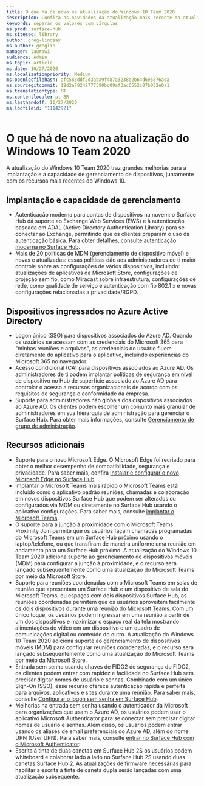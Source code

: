 ```yaml
---
title: O que há de novo na atualização do Windows 10 Team 2020
description: Confira as novidades da atualização mais recente da atualização do sistema operacional do Surface Hub, Windows 10 Team 2020.
keywords: separar os valores com vírgulas
ms.prod: surface-hub
ms.sitesec: library
author: greg-lindsay
ms.author: greglin
manager: laurawi
audience: Admin
ms.topic: article
ms.date: 10/27/2020
ms.localizationpriority: Medium
ms.openlocfilehash: afc583ddf2d3aba9f487a3238e2b64d6e5876ada
ms.sourcegitcommit: 19d2a78242777590bd09af3ac6552c07b032e0a1
ms.translationtype: MT
ms.contentlocale: pt-BR
ms.lasthandoff: 10/27/2020
ms.locfileid: "11142921"
---
```

# O que há de novo na atualização do Windows 10 Team 2020

A atualização do Windows 10 Team 2020 traz grandes melhorias para a implantação e a capacidade de gerenciamento de dispositivos, juntamente com os recursos mais recentes do Windows 10.

##  Implantação e capacidade de gerenciamento

- Autenticação moderna para contas de dispositivos na nuvem: o Surface Hub dá suporte ao Exchange Web Services (EWS) e à autenticação baseada em ADAL (Active Directory Authentication Library) para se conectar ao Exchange, permitindo que os clientes preparam o uso da autenticação básica. Para obter detalhes, consulte [autenticação moderna no Surface Hub](https://docs.microsoft.com/surface-hub/surface-hub-modern-auth).
- Mais de 20 políticas de MDM (gerenciamento de dispositivo móvel) e novas e atualizadas: essas políticas dão aos administradores de ti maior controle sobre as configurações de vários dispositivos, incluindo: atualizações de aplicativos da Microsoft Store, configurações de projeção sem fio, como Miracast sobre infraestrutura, configurações de rede, como qualidade de serviço e autenticação com fio 802.1 x e novas configurações relacionadas a privacidade/RGPD.

##  Dispositivos ingressados no Azure Active Directory

- Logon único (SSO) para dispositivos associados do Azure AD. Quando os usuários se acessam com as credenciais do Microsoft 365 para "minhas reuniões e arquivos", as credenciais do usuário fluem diretamente do aplicativo para o aplicativo, incluindo experiências do Microsoft 365 no navegador.
- Acesso condicional (CA) para dispositivos associados ao Azure AD.        Os administradores de ti podem implantar políticas de segurança em nível de dispositivo no Hub de superfície associado ao Azure AD para controlar o acesso a recursos organizacionais de acordo com os requisitos de segurança e conformidade da empresa.
- Suporte para administradores não globais dos dispositivos associados ao Azure AD.        Os clientes podem escolher um conjunto mais granular de administradores em sua hierarquia de administração para gerenciar o Surface Hub. Para obter mais informações, consulte [Gerenciamento de grupo de administração](https://docs.microsoft.com/surface-hub/admin-group-management-for-surface-hub).


## Recursos adicionais


- Suporte para o novo Microsoft Edge. O Microsoft Edge foi recriado para obter o melhor desempenho de compatibilidade, segurança e privacidade. Para saber mais, confira [instalar e configurar o novo Microsoft Edge no Surface Hub](https://docs.microsoft.com/surface-hub/surface-hub-install-chromium-edge).
- Implantar o Microsoft Teams mais rápido o Microsoft Teams está incluído como o aplicativo padrão reuniões, chamadas e colaboração em novos dispositivos Surface Hub que podem ser alterados ou configurados via MDM ou diretamente no Surface Hub usando o aplicativo configurações. Para saber mais, consulte [implantar o Microsoft Teams](https://docs.microsoft.com/MicrosoftTeams/teams-surface-hub).
- O suporte para a junção à proximidade com o Microsoft Teams Proximity Join permite que os usuários façam chamadas programadas do Microsoft Teams em um Surface Hub próximo usando o laptop/telefone, ou que transfiram de maneira uniforme uma reunião em andamento para um Surface Hub próximo. A atualização do Windows 10 Team 2020 adiciona suporte ao gerenciamento de dispositivos móveis (MDM) para configurar a junção à proximidade, e o recurso será lançado subsequentemente como uma atualização do Microsoft Teams por meio da Microsoft Store.
- Suporte para reuniões coordenadas com o Microsoft Teams em salas de reunião que apresentam um Surface Hub e um dispositivo de sala do Microsoft Teams, ou espaços com dois dispositivos Surface Hub, as reuniões coordenadas permitem que os usuários aproveitem facilmente os dois dispositivos durante uma reunião do Microsoft Teams. Com um único toque, os usuários podem ingressar em uma reunião a partir de um dos dispositivos e maximizar o espaço real da tela mostrando alimentações de vídeo em um dispositivo e um quadro de comunicações digital ou conteúdo do outro. A atualização do Windows 10 Team 2020 adiciona suporte ao gerenciamento de dispositivos móveis (MDM) para configurar reuniões coordenadas, e o recurso será lançado subsequentemente como uma atualização do Microsoft Teams por meio da Microsoft Store.
- Entrada sem senha usando chaves de FIDO2 de segurança do FIDO2, os clientes podem entrar com rapidez e facilidade no Surface Hub sem precisar digitar nomes de usuário e senhas. Combinado com um único Sign-On (SSO), esse recurso oferece autenticação rápida e perfeita para arquivos, aplicativos e sites durante uma reunião. Para saber mais, consulte [Configurar o logon sem senha em Surface Hub](https://docs.microsoft.com/surface-hub/surface-hub-2s-phone-authenticate).
- Melhorias na entrada sem senha usando o autenticador da Microsoft para organizações que usam o Azure AD, os usuários podem usar o aplicativo Microsoft Authenticator para se conectar sem precisar digitar nomes de usuário e senhas. Além disso, os usuários podem entrar usando os aliases de email preferenciais do Azure AD, além do nome UPN (User UPN). Para saber mais, consulte [entrar no Surface Hub com o Microsoft Authenticator](https://docs.microsoft.com/surface-hub/surface-hub-authenticator-app).
- Escrita à tinta de duas canetas em Surface Hub 2S os usuários podem whiteboard e colaborar lado a lado no Surface Hub 2S usando duas canetas Surface Hub 2. As atualizações de firmware necessárias para habilitar a escrita à tinta de caneta dupla serão lançadas com uma atualização subsequente.

 
 
 
